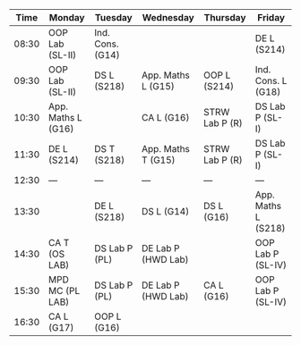 | Time  | Monday                   | Tuesday               | Wednesday           | Thursday             | Friday                |
|-------|--------------------------|-----------------------|---------------------|----------------------|-----------------------|
| 08:30 | OOP Lab (SL-II)          | Ind. Cons. (G14)      |                     |                      | DE L (S214)           |
| 09:30 | OOP Lab (SL-II)          | DS L (S218)           | App. Maths L (G15)  | OOP L (S214)         | Ind. Cons. L (G18)    |
| 10:30 | App. Maths L (G16)       |                       | CA L (G16)          | STRW Lab P (R)       | DS Lab P (SL-I)       |
| 11:30 | DE L (S214)              |  DS T (S218)          | App. Maths T (G15)  | STRW Lab P (R)       | DS Lab P (SL-I)       |
| 12:30 | —                        | —                     | —                   | —                    | —                     |
| 13:30 |                          | DE L (S218)           | DS L (G14)          | DS L (G16)           | App. Maths L (S218)   |
| 14:30 | CA T (OS LAB)            | DS Lab P (PL)         | DE Lab P (HWD Lab)  |                      | OOP Lab P (SL-IV)     |
| 15:30 | MPD MC (PL LAB)          | DS Lab P (PL)         | DE Lab P (HWD Lab)  | CA L (G16)           | OOP Lab P (SL-IV)     |
| 16:30 | CA L (G17)               | OOP L (G16)           |                     |                      |                       |
